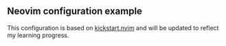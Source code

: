 ## Neovim configuration example

This configuration is based on [kickstart.nvim](https://github.com/nvim-lua/kickstart.nvim) and will be updated to reflect my learning progress.
